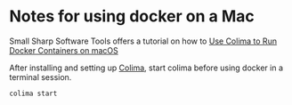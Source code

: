 # Notes for using docker on a Mac

Small Sharp Software Tools offers a tutorial on how to [Use Colima to Run Docker Containers on macOS](https://smallsharpsoftwaretools.com/tutorials/use-colima-to-run-docker-containers-on-macos/)

After installing and setting up [Colima](https://github.com/abiosoft/colima), start colima before using docker in a terminal session.

```
colima start
```